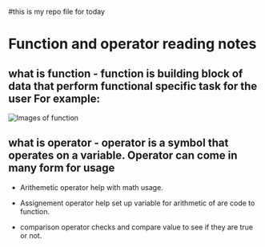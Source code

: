 #this is my repo file for today
# Function and operator reading notes

## what is function - function is building block of data that perform functional specific task for the user For example:

![Images of function](https://cloudreports.net/wp-content/uploads/2019/06/Function_machine2.png) 


## what is operator - operator is a symbol that operates on a  variable. Operator can come in many form for usage 

- Arithemetic operator help with math usage.

- Assignement operator help set up variable for arithmetic of are code to function.  

- comparison operator checks and compare value to see if they are true or not. 